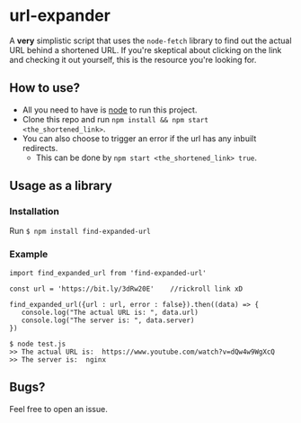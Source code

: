 # url-expander
A **very** simplistic script that uses the `node-fetch` library to find out the actual URL behind a shortened URL.
If you're skeptical about clicking on the link and checking it out yourself, this is the resource you're looking for.

## How to use?
* All you need to have is [node](https://nodejs.dev/en/) to run this project. 
* Clone this repo and run `npm install && npm start <the_shortened_link>`.
* You can also choose to trigger an error if the url has any inbuilt redirects.
    * This can be done by `npm start <the_shortened_link> true`.
    
## Usage as a library
### Installation
   Run `$ npm install find-expanded-url`
### Example
```
import find_expanded_url from 'find-expanded-url'

const url = 'https://bit.ly/3dRw20E'    //rickroll link xD

find_expanded_url({url : url, error : false}).then((data) => {
   console.log("The actual URL is: ", data.url)
   console.log("The server is: ", data.server)
})

```
```
$ node test.js
>> The actual URL is:  https://www.youtube.com/watch?v=dQw4w9WgXcQ
>> The server is:  nginx

```
    
## Bugs?
Feel free to open an issue.

